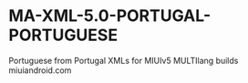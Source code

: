 MA-XML-5.0-PORTUGAL-PORTUGUESE
===============================

Portuguese from Portugal XMLs for MIUIv5 MULTIlang builds miuiandroid.com
